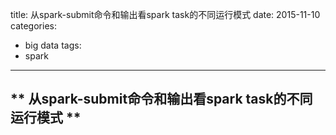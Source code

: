 title: 从spark-submit命令和输出看spark task的不同运行模式
date: 2015-11-10
categories: 
- big data
tags:
- spark
-------
** 从spark-submit命令和输出看spark task的不同运行模式 **
------------------------------------------